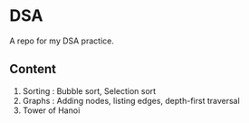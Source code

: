 # DSA
A repo for my DSA practice.

## Content
1. Sorting : Bubble sort, Selection sort
2. Graphs : Adding nodes, listing edges, depth-first traversal
3. Tower of Hanoi
